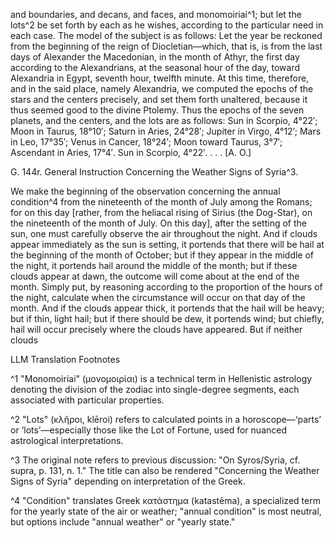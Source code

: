 and boundaries, and decans, and faces, and monomoiriai^1; but let the lots^2 be set forth by each as he wishes, according to the particular need in each case. The model of the subject is as follows: Let the year be reckoned from the beginning of the reign of Diocletian—which, that is, is from the last days of Alexander the Macedonian, in the month of Athyr, the first day according to the Alexandrians, at the seasonal hour of the day, toward Alexandria in Egypt, seventh hour, twelfth minute. At this time, therefore, and in the said place, namely Alexandria, we computed the epochs of the stars and the centers precisely, and set them forth unaltered, because it thus seemed good to the divine Ptolemy. Thus the epochs of the seven planets, and the centers, and the lots are as follows: Sun in Scorpio, 4°22′; Moon in Taurus, 18°10′; Saturn in Aries, 24°28′; Jupiter in Virgo, 4°12′; Mars in Leo, 17°35′; Venus in Cancer, 18°24′; Moon toward Taurus, 3°7′; Ascendant in Aries, 17°4′. Sun in Scorpio, 4°22′. . . . [A. O.]

G. 144r. General Instruction Concerning the Weather Signs of Syria^3.

We make the beginning of the observation concerning the annual condition^4 from the nineteenth of the month of July among the Romans; for on this day [rather, from the heliacal rising of Sirius (the Dog-Star), on the nineteenth of the month of July. On this day], after the setting of the sun, one must carefully observe the air throughout the night. And if clouds appear immediately as the sun is setting, it portends that there will be hail at the beginning of the month of October; but if they appear in the middle of the night, it portends hail around the middle of the month; but if these clouds appear at dawn, the outcome will come about at the end of the month. Simply put, by reasoning according to the proportion of the hours of the night, calculate when the circumstance will occur on that day of the month. And if the clouds appear thick, it portends that the hail will be heavy; but if thin, light hail; but if there should be dew, it portends wind; but chiefly, hail will occur precisely where the clouds have appeared. But if neither clouds

LLM Translation Footnotes

^1 "Monomoiriai" (μονομοιρίαι) is a technical term in Hellenistic astrology denoting the division of the zodiac into single-degree segments, each associated with particular properties.

^2 "Lots" (κλῆροι, klēroi) refers to calculated points in a horoscope—‘parts’ or ‘lots’—especially those like the Lot of Fortune, used for nuanced astrological interpretations.

^3 The original note refers to previous discussion: "On Syros/Syria, cf. supra, p. 131, n. 1." The title can also be rendered "Concerning the Weather Signs of Syria" depending on interpretation of the Greek.

^4 "Condition" translates Greek κατάστημα (katastēma), a specialized term for the yearly state of the air or weather; "annual condition" is most neutral, but options include "annual weather" or "yearly state."